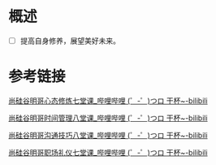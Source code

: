 # 概述

- [ ] 提高自身修养，展望美好未来。

# 参考链接

[尚硅谷明哥心态修炼七堂课_哔哩哔哩 (゜-゜)つロ 干杯~-bilibili](https://www.bilibili.com/video/av81379310)

[尚硅谷明哥时间管理八堂课_哔哩哔哩 (゜-゜)つロ 干杯~-bilibili](https://www.bilibili.com/video/av59799615)

[尚硅谷明哥沟通技巧八堂课_哔哩哔哩 (゜-゜)つロ 干杯~-bilibili](https://www.bilibili.com/video/av76553889/)

[尚硅谷明哥职场礼仪七堂课_哔哩哔哩 (゜-゜)つロ 干杯~-bilibili](https://www.bilibili.com/video/av63846506/)